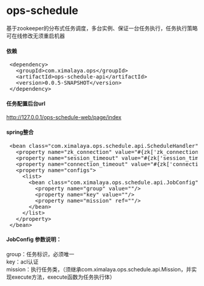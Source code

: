 # ops-schedule
基于zookeeper的分布式任务调度，多台实例、保证一台任务执行，任务执行策略可在线修改无须重启机器
#### 依赖
<pre>
 &lt;dependency&gt;
   &lt;groupId&gt;com.ximalaya.ops&lt;/groupId&gt;
   &lt;artifactId&gt;ops-schedule-api&lt;/artifactId&gt;
   &lt;version&gt;0.0.5-SNAPSHOT&lt;/version&gt;
 &lt;/dependency&gt;
</pre>
#### 任务配置后台url
http://127.0.0.1/ops-schedule-web/page/index
#### spring整合
<pre>
 &lt;bean class="com.ximalaya.ops.schedule.api.ScheduleHandler"&gt;
   &lt;property name="zk_connection" value="#{zk['zk_connection']}"/&gt;
   &lt;property name="session_timeout" value="#{zk['session_timeout']}"/&gt;
   &lt;property name="connection_timeout" value="#{zk['connection_timeout']}"/&gt;
   &lt;property name="configs"&gt;
     &lt;list&gt;
       &lt;bean class="com.ximalaya.ops.schedule.api.JobConfig"&gt;
         &lt;property name="group" value=""/&gt;
         &lt;property name="key" value=""/&gt;
         &lt;property name="mission" ref=""/&gt;
       &lt;/bean&gt;
     &lt;/list&gt;
   &lt;/property&gt;
 &lt;/bean&gt;
</pre>
#### JobConfig 参数说明：
  group：任务标识，必须唯一<br>
  key：acl认证<br>
  mission：执行任务类，（须继承com.ximalaya.ops.schedule.api.Mission，并实现execute方法，execute函数为任务执行体）<br>
